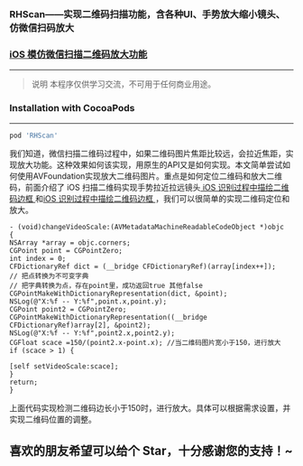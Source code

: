 ### RHScan——实现二维码扫描功能，含各种UI、手势放大缩小镜头、仿微信扫码放大
### [ iOS 模仿微信扫描二维码放大功能](http://blog.csdn.net/sinat_30336277/article/details/79314472) 

---
> 说明
> 本程序仅供学习交流，不可用于任何商业用途。

### Installation with CocoaPods
***
```ruby
pod 'RHScan'
```

我们知道，微信扫描二维码过程中，如果二维码图片焦距比较远，会拉近焦距，实现放大功能。这种效果如何该实现，用原生的API又是如何实现。本文简单尝试如何使用AVFoundation实现放大二维码图片。重点是如何定位二维码和放大二维码，前面介绍了 iOS 扫描二维码实现手势拉近拉远镜头[ iOS 识别过程中描绘二维码边框 ](http://blog.csdn.net/sinat_30336277/article/details/79295025) 和[iOS 识别过程中描绘二维码边框 ](http://blog.csdn.net/sinat_30336277/article/details/79276113) ，我们可以很简单的实现二维码定位和放大。

```
- (void)changeVideoScale:(AVMetadataMachineReadableCodeObject *)objc
{
NSArray *array = objc.corners;
CGPoint point = CGPointZero;
int index = 0;
CFDictionaryRef dict = (__bridge CFDictionaryRef)(array[index++]);
// 把点转换为不可变字典
// 把字典转换为点，存在point里，成功返回true 其他false
CGPointMakeWithDictionaryRepresentation(dict, &point);
NSLog(@"X:%f -- Y:%f",point.x,point.y);
CGPoint point2 = CGPointZero;
CGPointMakeWithDictionaryRepresentation((__bridge CFDictionaryRef)array[2], &point2);
NSLog(@"X:%f -- Y:%f",point2.x,point2.y);
CGFloat scace =150/(point2.x-point.x); //当二维码图片宽小于150，进行放大
if (scace > 1) {

[self setVideoScale:scace];
}
return;
}
```
上面代码实现检测二维码边长小于150时，进行放大。具体可以根据需求设置，并实现二维码位置的调整。


## 喜欢的朋友希望可以给个 Star，十分感谢您的支持！~
